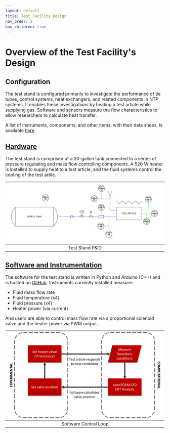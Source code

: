 ```yaml
---
layout: default
title: Test Facility Design
nav_order: 2
has_children: true
---
```

# Overview of the Test Facility's Design

## Configuration
The test stand is configured primarily to investigate the performance of tie tubes, control systems, heat exchangers, and related components in NTP systems. It enables these investigations by heating a test article while supplying gas. Software and sensors measure the flow characteristics to allow researchers to calculate heat transfer.

A list of instruments, components, and other items, with their data shees, is available [here](hardware/equipment/datasheets.md).

## [Hardware](hardware/hardware.md)
The test stand is comprised of a 30-gallon tank connected to a series of pressure regulating and mass flow controlling components. A 520 W heater is installed to supply heat to a test article, and the fluid systems control the cooling of the test artile.

|![Test Stand P&ID](../assets/images/PID.PNG)|
|:-:|
|Test Stand P&ID|

## [Software and Instrumentation](software/software.md)
The software for the test stand is written in Python and Arduino (C++) and is hosted on [GitHub](https://github.com/gulanr/ntp). Instruments currently installed measure:
- Fluid mass flow rate
- Fluid temperature (x4)
- Fluid pressure (x4)
- Heater power (via current)

And users are able to control mass flow rate via a proportional solenoid valve and the heater power via PWM output.

|![control loop](../assets/images/control%20loop.png)|
|:-:|
|Software Control Loop|